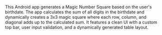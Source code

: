 This Android app generates a Magic Number Square based on the user's birthdate. The app calculates the sum of all digits in the birthdate and dynamically creates a 3x3 magic square where each row, column, and diagonal adds up to the calculated sum. It features a clean UI with a custom top bar, user input validation, and a dynamically generated table layout.
